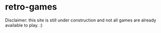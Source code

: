 # retro-games

Disclaimer: this site is still under construction and not all games are already available to play. :)
